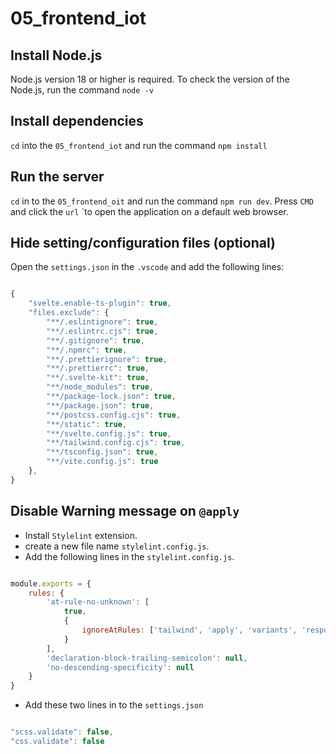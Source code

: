 # 05_frontend_iot


## Install Node.js 
Node.js version 18 or higher is required.
To check the version of the Node.js, run the command `node -v`


## Install dependencies

`cd` into the `05_frontend_iot` and run the command `npm install`


## Run the server

`cd` in to the `05_frontend_oit` and run the command `npm run dev`.
Press `CMD` and click the `url` `to open the application on a default web browser.


## Hide setting/configuration files (optional)

Open the `settings.json` in the `.vscode` and add the following lines:

```js

{
    "svelte.enable-ts-plugin": true,
    "files.exclude": {
        "**/.eslintignore": true,
        "**/.eslintrc.cjs": true,
        "**/.gitignore": true,
        "**/.npmrc": true,
        "**/.prettierignore": true,
        "**/.prettierrc": true,
        "**/.svelte-kit": true,
        "**/node_modules": true,
        "**/package-lock.json": true,
        "**/package.json": true,
        "**/postcss.config.cjs": true,
        "**/static": true,
        "**/svelte.config.js": true,
        "**/tailwind.config.cjs": true,
        "**/tsconfig.json": true,
        "**/vite.config.js": true
    },
}

```

## Disable Warning message on `@apply`
 - Install `Stylelint` extension.
 - create a new file name `stylelint.config.js`.
 - Add the following lines in the `stylelint.config.js`.

```js

module.exports = {
    rules: {
        'at-rule-no-unknown': [
            true,
            {
                ignoreAtRules: ['tailwind', 'apply', 'variants', 'responsive', 'screen']
            }
        ],
        'declaration-block-trailing-semicolon': null,
        'no-descending-specificity': null
    }
}

```

- Add these two lines in to the `settings.json`

```js

"scss.validate": false,
"css.validate": false

```
